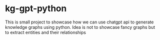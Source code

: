 # kg-gpt-python
This is small project to showcase how we can use chatgpt api to generate knowledge graphs using python. Idea is not to showcase fancy graphs but to extract entities and their relationships
